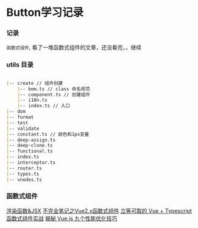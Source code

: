 # Button学习记录


### 记录

`函数式组件`, 看了一堆函数式组件的文章，还没看完，，继续

### utils 目录

```markdown

|-- create // 组件创建
    |-- bem.ts // class 命名规范
    |-- component.ts // 创建组件
    |-- i18n.ts
    |-- index.ts // 入口
|-- dom
|-- format
|-- test
|-- validate
|-- constant.ts // 颜色和1px变量
|-- deep-assign.ts
|-- deep-clone.ts
|-- functional.ts
|-- index.ts
|-- interceptor.ts
|-- router.ts
|-- types.ts
|-- vnodes.ts

```


### 函数式组件
[渲染函数&JSX](https://cn.vuejs.org/v2/guide/render-function.html)
[不完全笔记之Vue2.x函数式组件](https://juejin.cn/post/6983333333858009125)
[立等可取的 Vue + Typescript 函数式组件实战](https://juejin.cn/post/6886297504561037325)
[揭秘 Vue.js 九个性能优化技巧](https://juejin.cn/post/6922641008106668045#heading-0)

